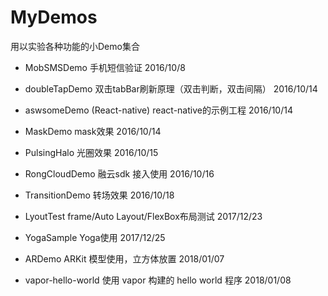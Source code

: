 # MyDemos
用以实验各种功能的小Demo集合

- MobSMSDemo 手机短信验证 2016/10/8 

- doubleTapDemo 双击tabBar刷新原理（双击判断，双击间隔） 2016/10/14

- aswsomeDemo (React-native) react-native的示例工程 2016/10/14

- MaskDemo mask效果 2016/10/14

- PulsingHalo 光圈效果 2016/10/15

- RongCloudDemo 融云sdk 接入使用 2016/10/16

- TransitionDemo 转场效果 2016/10/18

- LyoutTest frame/Auto Layout/FlexBox布局测试 2017/12/23

- YogaSample Yoga使用 2017/12/25

- ARDemo  ARKit 模型使用，立方体放置 2018/01/07

- vapor-hello-world  使用 vapor 构建的 hello world 程序 2018/01/08


